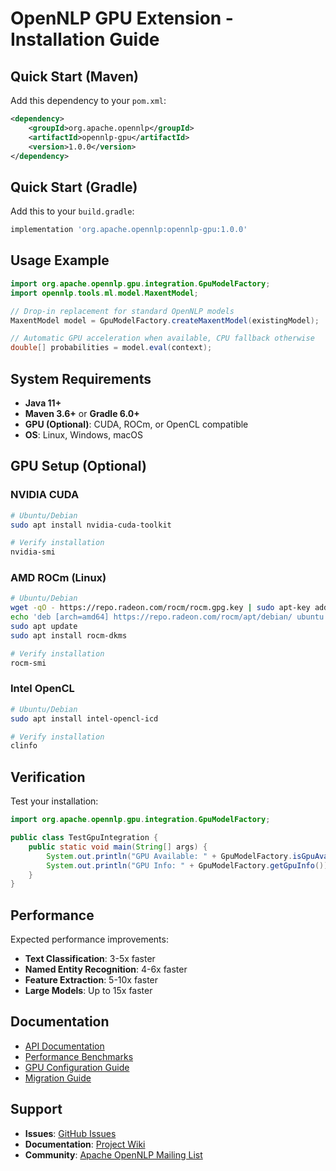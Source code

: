 # OpenNLP GPU Extension - Installation Guide

## Quick Start (Maven)

Add this dependency to your `pom.xml`:

```xml
<dependency>
    <groupId>org.apache.opennlp</groupId>
    <artifactId>opennlp-gpu</artifactId>
    <version>1.0.0</version>
</dependency>
```

## Quick Start (Gradle)

Add this to your `build.gradle`:

```gradle
implementation 'org.apache.opennlp:opennlp-gpu:1.0.0'
```

## Usage Example

```java
import org.apache.opennlp.gpu.integration.GpuModelFactory;
import opennlp.tools.ml.model.MaxentModel;

// Drop-in replacement for standard OpenNLP models
MaxentModel model = GpuModelFactory.createMaxentModel(existingModel);

// Automatic GPU acceleration when available, CPU fallback otherwise
double[] probabilities = model.eval(context);
```

## System Requirements

- **Java 11+**
- **Maven 3.6+** or **Gradle 6.0+**
- **GPU (Optional)**: CUDA, ROCm, or OpenCL compatible
- **OS**: Linux, Windows, macOS

## GPU Setup (Optional)

### NVIDIA CUDA
```bash
# Ubuntu/Debian
sudo apt install nvidia-cuda-toolkit

# Verify installation
nvidia-smi
```

### AMD ROCm (Linux)
```bash
# Ubuntu/Debian
wget -qO - https://repo.radeon.com/rocm/rocm.gpg.key | sudo apt-key add -
echo 'deb [arch=amd64] https://repo.radeon.com/rocm/apt/debian/ ubuntu main' | sudo tee /etc/apt/sources.list.d/rocm.list
sudo apt update
sudo apt install rocm-dkms

# Verify installation
rocm-smi
```

### Intel OpenCL
```bash
# Ubuntu/Debian
sudo apt install intel-opencl-icd

# Verify installation
clinfo
```

## Verification

Test your installation:

```java
import org.apache.opennlp.gpu.integration.GpuModelFactory;

public class TestGpuIntegration {
    public static void main(String[] args) {
        System.out.println("GPU Available: " + GpuModelFactory.isGpuAvailable());
        System.out.println("GPU Info: " + GpuModelFactory.getGpuInfo());
    }
}
```

## Performance

Expected performance improvements:
- **Text Classification**: 3-5x faster
- **Named Entity Recognition**: 4-6x faster  
- **Feature Extraction**: 5-10x faster
- **Large Models**: Up to 15x faster

## Documentation

- [API Documentation](docs/api/README.md)
- [Performance Benchmarks](docs/performance/README.md)
- [GPU Configuration Guide](docs/setup/gpu_prerequisites_guide.md)
- [Migration Guide](docs/guides/migration_guide_reality_check.md)

## Support

- **Issues**: [GitHub Issues](https://github.com/apache/opennlp-gpu/issues)
- **Documentation**: [Project Wiki](https://github.com/apache/opennlp-gpu/wiki)
- **Community**: [Apache OpenNLP Mailing List](https://opennlp.apache.org/mailing-lists.html)
